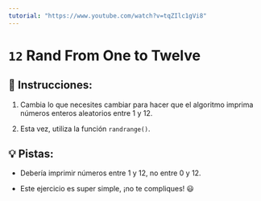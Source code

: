 ```yaml
---
tutorial: "https://www.youtube.com/watch?v=tqZIlc1gVi8"
---
```


# `12` Rand From One to Twelve

## 📝 Instrucciones:

1. Cambia lo que necesites cambiar para hacer que el algoritmo imprima números enteros aleatorios entre 1 y 12.

2. Esta vez, utiliza la función `randrange()`.

## 💡 Pistas:

+ Debería imprimir números entre 1 y 12, no entre 0 y 12.

+ Este ejercicio es super simple, ¡no te compliques! 😃
